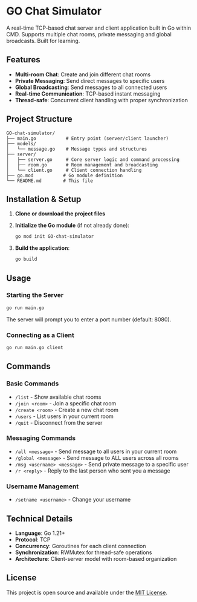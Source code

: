 # GO Chat Simulator

A real-time TCP-based chat server and client application built in Go within CMD. Supports multiple chat rooms, private messaging and global broadcasts. Built for learning.
## Features

- **Multi-room Chat**: Create and join different chat rooms
- **Private Messaging**: Send direct messages to specific users
- **Global Broadcasting**: Send messages to all connected users
- **Real-time Communication**: TCP-based instant messaging
- **Thread-safe**: Concurrent client handling with proper synchronization

## Project Structure

```
GO-chat-simulator/
├── main.go           # Entry point (server/client launcher)
├── models/
│   └── message.go    # Message types and structures
├── server/
│   ├── server.go     # Core server logic and command processing
│   ├── room.go       # Room management and broadcasting
│   └── client.go     # Client connection handling
├── go.mod           # Go module definition
└── README.md        # This file
```

## Installation & Setup

1. **Clone or download the project files**

2. **Initialize the Go module** (if not already done):
   ```bash
   go mod init GO-chat-simulator
   ```

3. **Build the application**:
   ```bash
   go build
   ```

## Usage

### Starting the Server

```bash
go run main.go
```

The server will prompt you to enter a port number (default: 8080).

### Connecting as a Client

```bash
go run main.go client
```



## Commands

### Basic Commands
- `/list` - Show available chat rooms
- `/join <room>` - Join a specific chat room
- `/create <room>` - Create a new chat room
- `/users` - List users in your current room
- `/quit` - Disconnect from the server

### Messaging Commands
- `/all <message>` - Send message to all users in your current room
- `/global <message>` - Send message to ALL users across all rooms
- `/msg <username> <message>` - Send private message to a specific user
- `/r <reply>` - Reply to the last person who sent you a message

### Username Management
- `/setname <username>` - Change your username


## Technical Details

- **Language**: Go 1.21+
- **Protocol**: TCP
- **Concurrency**: Goroutines for each client connection
- **Synchronization**: RWMutex for thread-safe operations
- **Architecture**: Client-server model with room-based organization


## License

This project is open source and available under the [MIT License](LICENSE).